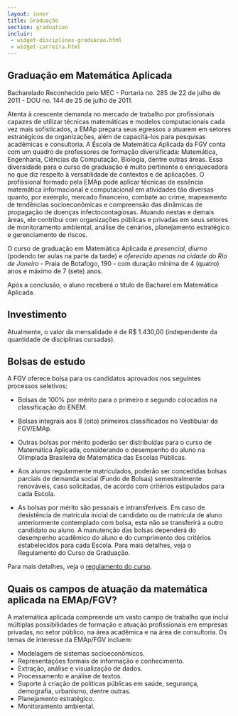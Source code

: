 ```yaml
---
layout: inner
title: Graduação
section: graduation
incluir:
 - widget-disciplinas-graduacao.html
 - widget-carreira.html
---
```


## Graduação em Matemática Aplicada

Bacharelado Reconhecido pelo MEC - Portaria no. 285 de 22 de julho de
2011 - DOU no. 144 de 25 de julho de 2011.

Atenta à crescente demanda no mercado de trabalho por profissionais
capazes de utilizar técnicas matemáticas e modelos computacionais cada
vez mais sofisticados, a EMAp prepara seus egressos a atuarem em
setores estratégicos de organizações, além de capacitá-los para
pesquisas acadêmicas e consultoria. A Escola de Matemática Aplicada da
FGV conta com um quadro de professores de formação diversificada:
Matemática, Engenharia, Ciências da Computação, Biologia, dentre
outras áreas. Essa diversidade para o curso de graduação é muito
pertinente e enriquecedora no que diz respeito à versatilidade de
contextos e de aplicações. O profissional formado pela EMAp pode
aplicar técnicas de essência matemática informacional e computacional
em atividades tão diversas quanto, por exemplo, mercado financeiro,
combate ao crime, mapeamento de tendências socioeconômicas e
compreensão das dinâmicas de propagação de doenças
infectocontagiosas. Atuando nestas e demais áreas, ele contribui com
organizações públicas e privadas em seus setores de monitoramento
ambiental, análise de cenários, planejamento estratégico e
gerenciamento de riscos.

O curso de graduação em Matemática Aplicada é *presencial*, *diurno*
(podendo ter aulas na parte da tarde) e *oferecido apenas na cidade do
Rio de Janeiro* - Praia de Botafogo, 190 - com duração mínima de 4
(quatro) anos e máximo de 7 (sete) anos.

Após a conclusão, o aluno receberá o título de Bacharel em Matemática
Aplicada.

## Investimento

Atualmente, o valor da mensalidade é de R$ 1.430,00 (independente da
quantidade de disciplinas cursadas).

## Bolsas de estudo

A FGV oferece bolsa para os candidatos aprovados nos seguintes
processos seletivos:

- Bolsas de 100% por mérito para o primeiro e segundo colocados na
  classificação do ENEM.

- Bolsas integrais aos 8 (oito) primeiros classificados no
  Vestibular da FGV/EMAp.

- Outras bolsas por mérito poderão ser distribuídas para o curso de
  Matemática Aplicada, considerando o desempenho do aluno na
  Olimpíada Brasileira de Matemática das Escolas Públicas.

- Aos alunos regularmente matriculados, poderão ser concedidas bolsas
  parciais de demanda social (Fundo de Bolsas) semestralmente
  renováveis, caso solicitadas, de acordo com critérios estipulados
  para cada Escola.

- As bolsas por mérito são pessoais e intransferíveis. Em caso de
desistência de matrícula inicial de candidato ou de matrícula de aluno
anteriormente contemplado com bolsa, esta não se transferirá a outro
candidato ou aluno. A manutenção das bolsas dependerá do desempenho
acadêmico do aluno e do cumprimento dos critérios estabelecidos para
cada Escola.  Para mais detalhes, veja o Regulamento do Curso de
Graduação.

Para mais detalhes, veja o [regulamento do curso](/files/graduacao-regulamento.pdf).

## Quais os campos de atuação da matemática aplicada na EMAp/FGV?

A matemática aplicada compreende um vasto campo de trabalho que inclui
múltiplas possibilidades de formação e atuação profissionais em
empresas privadas, no setor público, na área acadêmica e na área de
consultoria. Os temas de interesse da EMAp/FGV incluem:

- Modelagem de sistemas socioeconômicos.
- Representações formais de informação e conhecimento.
- Extração, análise e visualização de dados.
- Processamento e análise de textos.
- Suporte à criação de políticas públicas em saúde, segurança,
  demografia, urbanismo, dentre outras.
- Planejamento estratégico.
- Monitoramento ambiental.

